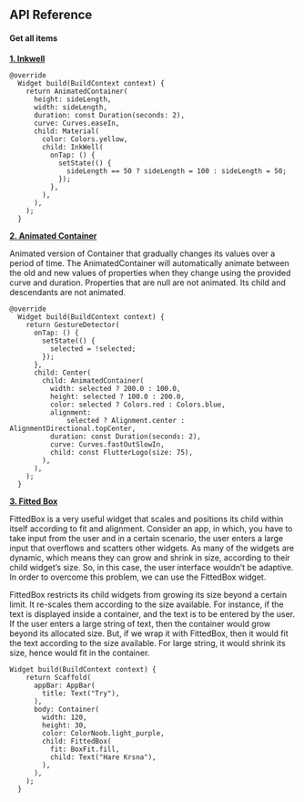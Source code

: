 
## API Reference

#### Get all items


**[1. Inkwell](https://api.flutter.dev/flutter/material/InkWell-class.html)**


```
@override
  Widget build(BuildContext context) {
    return AnimatedContainer(
      height: sideLength,
      width: sideLength,
      duration: const Duration(seconds: 2),
      curve: Curves.easeIn,
      child: Material(
        color: Colors.yellow,
        child: InkWell(
          onTap: () {
            setState(() {
              sideLength == 50 ? sideLength = 100 : sideLength = 50;
            });
          },
        ),
      ),
    );
  }
  ```

**[2. Animated Container](https://api.flutter.dev/flutter/widgets/AnimatedContainer-class.html)**
  
Animated version of Container that gradually changes its values over a period of time.
The AnimatedContainer will automatically animate between the old and new values of properties when they change using the provided curve and duration. Properties that are null are not animated. Its child and descendants are not animated.
```
@override
  Widget build(BuildContext context) {
    return GestureDetector(
      onTap: () {
        setState(() {
          selected = !selected;
        });
      },
      child: Center(
        child: AnimatedContainer(
          width: selected ? 200.0 : 100.0,
          height: selected ? 100.0 : 200.0,
          color: selected ? Colors.red : Colors.blue,
          alignment:
              selected ? Alignment.center : AlignmentDirectional.topCenter,
          duration: const Duration(seconds: 2),
          curve: Curves.fastOutSlowIn,
          child: const FlutterLogo(size: 75),
        ),
      ),
    );
  }
```

**[3. Fitted Box](https://www.geeksforgeeks.org/fittedbox-in-flutter/)**

FittedBox is a very useful widget that scales and positions its child within itself according to fit and alignment. Consider an app, in which, you have to take input from the user and in a certain scenario, the user enters a large input that overflows and scatters other widgets. As many of the widgets are dynamic, which means they can grow and shrink in size, according to their child widget’s size. So, in this case, the user interface wouldn’t be adaptive. In order to overcome this problem, we can use the FittedBox widget.

FittedBox restricts its child widgets from growing its size beyond a certain limit. It re-scales them according to the size available. For instance, if the text is displayed inside a container, and the text is to be entered by the user. If the user enters a large string of text, then the container would grow beyond its allocated size. But, if we wrap it with FittedBox, then it would fit the text according to the size available. For large string, it would shrink its size, hence would fit in the container. 

```
Widget build(BuildContext context) {
    return Scaffold(
      appBar: AppBar(
        title: Text("Try"),
      ),
      body: Container(
        width: 120,
        height: 30,
        color: ColorNoob.light_purple,
        child: FittedBox(
          fit: BoxFit.fill,
          child: Text("Hare Krsna"),
        ),
      ),
    );
  }
```

